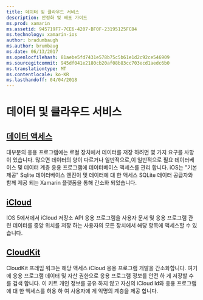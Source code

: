 ```yaml
---
title: 데이터 및 클라우드 서비스
description: 안정화 및 배포 가이드
ms.prod: xamarin
ms.assetid: 945719F7-7CE6-4207-BF0F-23195125FC84
ms.technology: xamarin-ios
author: bradumbaugh
ms.author: brumbaug
ms.date: 06/13/2017
ms.openlocfilehash: 81aebe5fd7431e578b75c5b61e1d2c92ce546909
ms.sourcegitcommit: 945df041e2180cb20af08b83cc703ecd1aedc6b0
ms.translationtype: MT
ms.contentlocale: ko-KR
ms.lasthandoff: 04/04/2018
---
```

# <a name="data-and-cloud-services"></a>데이터 및 클라우드 서비스


##  <a name="data-accessiosdata-clouddataindexmd"></a>[데이터 액세스](~/ios/data-cloud/data/index.md)

대부분의 응용 프로그램에는 로컬 장치에서 데이터를 저장 하려면 몇 가지 요구를 사항이 있습니다. 많으면 데이터의 양이 다르거나 일반적으로,이 일반적으로 필요 데이터베이스 및 데이터 계층 응용 프로그램에 데이터베이스 액세스를 관리 합니다. iOS는 "기본 제공" Sqlite 데이터베이스 엔진이 및 데이터에 대 한 액세스 SQLite 데이터 공급자와 함께 제공 되는 Xamarin 플랫폼을 통해 간소화 되었습니다.

##  <a name="icloudiosdata-cloudintroduction-to-icloudmd"></a>[iCloud](~/ios/data-cloud/introduction-to-icloud.md)

IOS 5에서에서 iCloud 저장소 API 응용 프로그램을 사용자 문서 및 응용 프로그램 관련 데이터를 중앙 위치를 저장 하는 사용자의 모든 장치에서 해당 항목에 액세스할 수 있습니다.

##  <a name="cloudkitiosdata-cloudintro-to-cloudkitmd"></a>[CloudKit](~/ios/data-cloud/intro-to-cloudkit.md)

CloudKit 프레임 워크는 해당 액세스 iCloud 응용 프로그램 개발을 간소화합니다. 여기에 응용 프로그램 데이터 및 자산 권한으로 응용 프로그램 정보를 안전 하 게 저장할 수를 검색 합니다. 이 키트 개인 정보를 공유 하지 않고 자신의 iCloud Id와 응용 프로그램에 대 한 액세스를 허용 하 여 사용자에 게 익명의 계층을 제공 합니다.